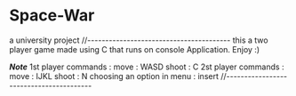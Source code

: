 # Space-War
a university project
//----------------------------------------
this a two player game made using C that runs on console Application. Enjoy :)

***Note***
1st player commands :
  move : WASD
  shoot : C
2st player commands :
  move : IJKL
  shoot : N
choosing an option in menu : insert
//----------------------------------------
